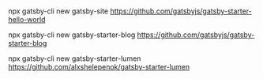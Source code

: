###

npx gatsby-cli new gatsby-site https://github.com/gatsbyjs/gatsby-starter-hello-world

npx gatsby-cli new gatsby-starter-blog https://github.com/gatsbyjs/gatsby-starter-blog

npx gatsby-cli new gatsby-starter-lumen https://github.com/alxshelepenok/gatsby-starter-lumen

